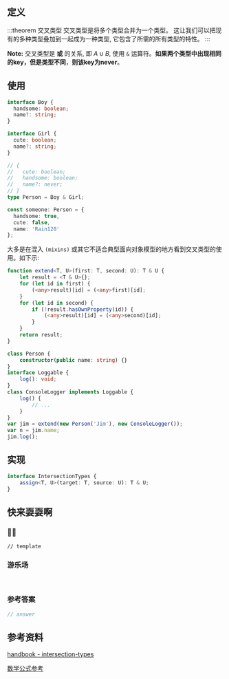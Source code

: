 ## 定义

:::theorem 交叉类型
交叉类型是将多个类型合并为一个类型。 这让我们可以把现有的多种类型叠加到一起成为一种类型, 它包含了所需的所有类型的特性。
:::

**Note:** 交叉类型是 **或** 的关系, 即 $A \cup B$, 使用 `&` 运算符。**如果两个类型中出现相同的key，但是类型不同**，**则该key为never**。

## 使用

```ts
interface Boy {
  handsome: boolean;
  name?: string;
}

interface Girl {
  cute: boolean;
  name?: string;
}

// {
//   cute: boolean;
//   handsome: boolean;
//   name?: never;
// }
type Person = Boy & Girl;

const someone: Person = {
  handsome: true,
  cute: false,
  name: 'Rain120'
};
```

大多是在混入 `(mixins)` 或其它不适合典型面向对象模型的地方看到交叉类型的使用。如下示:

```ts
function extend<T, U>(first: T, second: U): T & U {
	let result = <T & U>{};
	for (let id in first) {
		(<any>result)[id] = (<any>first)[id];
	}
	for (let id in second) {
		if (!result.hasOwnProperty(id)) {
			(<any>result)[id] = (<any>second)[id];
		}
	}
	return result;
}

class Person {
	constructor(public name: string) {}
}
interface Loggable {
	log(): void;
}
class ConsoleLogger implements Loggable {
	log() {
		// ...
	}
}
var jim = extend(new Person('Jim'), new ConsoleLogger());
var n = jim.name;
jim.log();
```

## 实现

```ts
interface IntersectionTypes {
	assign<T, U>(target: T, source: U): T & U;
}
```

## 快来耍耍啊

### 🌰🌰

<!-- 题目 -->

```
// template
```

### 游乐场

<br />

<Editor
  value='// enjoy yourself'
/>

### 参考答案

```ts
// answer
```

## 参考资料

[handbook - intersection-types](https://www.typescriptlang.org/docs/handbook/advanced-types.html#intersection-types)

[数学公式参考](https://latexlive.com/)
